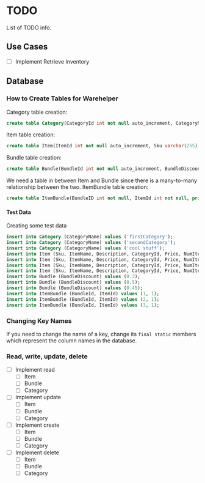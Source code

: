 # TODO

List of TODO info.

## Use Cases

- [ ] Implement Retrieve Inventory

## Database

### How to Create Tables for Warehelper

Category table creation:

```sql
create table Category(CategoryId int not null auto_increment, CategoryName varchar(255), primary key (CategoryId), unique (CategoryName));
```

Item table creation:

```sql
create table Item(ItemId int not null auto_increment, Sku varchar(255), ItemName varchar(255), Description varchar(1024), CategoryId int, Price double(20, 2), NumItems int, Created Date, LastModified Date, SellWithinNumDays int, LowInventoryThreshold int, PromotionPercentOff double(20,2), primary key (ItemId), foreign key (CategoryId) references Category(CategoryId));
```

Bundle table creation:

```sql
create table Bundle(BundleId int not null auto_increment, BundleDiscount double(20,2), primary key (BundleId));
```

We need a table in between Item and Bundle since there is a many-to-many relationship between the two.
ItemBundle table creation:

```sql
create table ItemBundle(BundleID int not null, ItemId int not null, primary key (BundleId, ItemId), foreign key (BundleId) references Bundle(BundleId) on delete cascade, foreign key (ItemId) references Item(ItemId));
```

#### Test Data

Creating some test data

```sql
insert into Category (CategoryName) values ('firstCategory');
insert into Category (CategoryName) values ('secondCategory');
insert into Category (CategoryName) values ('cool stuff');
insert into Item (Sku, ItemName, Description, CategoryId, Price, NumItems, Created, LastModified, SellWithinNumDays, LowInventoryThreshold, PromotionPercentOff) values ('234sku', 'shirt', '', 1, 20.45, 20, "2017-6-16", "2018-1-23", 1, 2, 0.3);
insert into Item (Sku, ItemName, Description, CategoryId, Price, NumItems, Created, LastModified, SellWithinNumDays, LowInventoryThreshold, PromotionPercentOff) values ('morshu1', 'lamp oil', "", 3, 50.0, 20, "1996-5-10", "2018-1-23", 30, 5, 0.0);
insert into Item (Sku, ItemName, Description, CategoryId, Price, NumItems, Created, LastModified, SellWithinNumDays, LowInventoryThreshold, PromotionPercentOff) values ('morshu2', 'rope', "", 3, 50.0, 20, "1996-5-10", "2018-1-23", 30, 5, 0.0);
insert into Item (Sku, ItemName, Description, CategoryId, Price, NumItems, Created, LastModified, SellWithinNumDays, LowInventoryThreshold, PromotionPercentOff) values ('morshu3', 'bombs', "You want it? It's yours, my friend.", 3, 50.0, 20, "1996-5-10", "2018-1-23", 30, 5, 0.0);
insert into Bundle (BundleDiscount) values (0.3);
insert into Bundle (BundleDiscount) values (0.5);
insert into Bundle (BundleDiscount) values (0.45);
insert into ItemBundle (BundleId, ItemId) values (1, 1);
insert into ItemBundle (BundleId, ItemId) values (2, 1);
insert into ItemBundle (BundleId, ItemId) values (3, 1);
```

### Changing Key Names

If you need to change the name of a key, change its `final static` members which represent the column names in the database.

### Read, write, update, delete

- [ ] Implement read
  - [ ] Item
  - [ ] Bundle
  - [ ] Category
- [ ] Implement update
  - [ ] Item
  - [ ] Bundle
  - [ ] Category
- [ ] Implement create
  - [ ] Item
  - [ ] Bundle
  - [ ] Category
- [ ] Implement delete
  - [ ] Item
  - [ ] Bundle
  - [ ] Category
